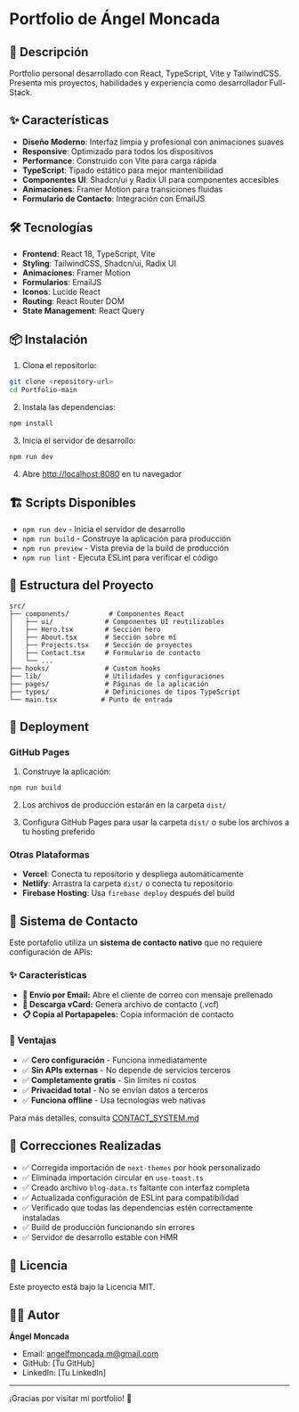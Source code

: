 # Portfolio de Ángel Moncada

## 🚀 Descripción

Portfolio personal desarrollado con React, TypeScript, Vite y TailwindCSS. Presenta mis proyectos, habilidades y experiencia como desarrollador Full-Stack.

## ✨ Características

- **Diseño Moderno**: Interfaz limpia y profesional con animaciones suaves
- **Responsive**: Optimizado para todos los dispositivos
- **Performance**: Construido con Vite para carga rápida
- **TypeScript**: Tipado estático para mejor mantenibilidad
- **Componentes UI**: Shadcn/ui y Radix UI para componentes accesibles
- **Animaciones**: Framer Motion para transiciones fluidas
- **Formulario de Contacto**: Integración con EmailJS

## 🛠️ Tecnologías

- **Frontend**: React 18, TypeScript, Vite
- **Styling**: TailwindCSS, Shadcn/ui, Radix UI
- **Animaciones**: Framer Motion
- **Formularios**: EmailJS
- **Iconos**: Lucide React
- **Routing**: React Router DOM
- **State Management**: React Query

## 📦 Instalación

1. Clona el repositorio:
```bash
git clone <repository-url>
cd Portfolio-main
```

2. Instala las dependencias:
```bash
npm install
```

3. Inicia el servidor de desarrollo:
```bash
npm run dev
```

4. Abre [http://localhost:8080](http://localhost:8080) en tu navegador

## 🏗️ Scripts Disponibles

- `npm run dev` - Inicia el servidor de desarrollo
- `npm run build` - Construye la aplicación para producción
- `npm run preview` - Vista previa de la build de producción
- `npm run lint` - Ejecuta ESLint para verificar el código

## 📁 Estructura del Proyecto

```
src/
├── components/          # Componentes React
│   ├── ui/             # Componentes UI reutilizables
│   ├── Hero.tsx        # Sección hero
│   ├── About.tsx       # Sección sobre mí
│   ├── Projects.tsx    # Sección de proyectos
│   ├── Contact.tsx     # Formulario de contacto
│   └── ...
├── hooks/              # Custom hooks
├── lib/                # Utilidades y configuraciones
├── pages/              # Páginas de la aplicación
├── types/              # Definiciones de tipos TypeScript
└── main.tsx           # Punto de entrada
```

## 🚀 Deployment

### GitHub Pages

1. Construye la aplicación:
```bash
npm run build
```

2. Los archivos de producción estarán en la carpeta `dist/`

3. Configura GitHub Pages para usar la carpeta `dist/` o sube los archivos a tu hosting preferido

### Otras Plataformas

- **Vercel**: Conecta tu repositorio y despliega automáticamente
- **Netlify**: Arrastra la carpeta `dist/` o conecta tu repositorio
- **Firebase Hosting**: Usa `firebase deploy` después del build

## 📧 Sistema de Contacto

Este portafolio utiliza un **sistema de contacto nativo** que no requiere configuración de APIs:

### ✨ Características
- **📨 Envío por Email:** Abre el cliente de correo con mensaje prellenado
- **📇 Descarga vCard:** Genera archivo de contacto (.vcf)
- **📋 Copia al Portapapeles:** Copia información de contacto

### 🚀 Ventajas
- ✅ **Cero configuración** - Funciona inmediatamente
- ✅ **Sin APIs externas** - No depende de servicios terceros
- ✅ **Completamente gratis** - Sin límites ni costos
- ✅ **Privacidad total** - No se envían datos a terceros
- ✅ **Funciona offline** - Usa tecnologías web nativas

Para más detalles, consulta [CONTACT_SYSTEM.md](./CONTACT_SYSTEM.md)

## 🐛 Correcciones Realizadas

- ✅ Corregida importación de `next-themes` por hook personalizado
- ✅ Eliminada importación circular en `use-toast.ts`
- ✅ Creado archivo `blog-data.ts` faltante con interfaz completa
- ✅ Actualizada configuración de ESLint para compatibilidad
- ✅ Verificado que todas las dependencias estén correctamente instaladas
- ✅ Build de producción funcionando sin errores
- ✅ Servidor de desarrollo estable con HMR

## 📝 Licencia

Este proyecto está bajo la Licencia MIT.

## 👨‍💻 Autor

**Ángel Moncada**
- Email: angelfmoncada.m@gmail.com
- GitHub: [Tu GitHub]
- LinkedIn: [Tu LinkedIn]

---

¡Gracias por visitar mi portfolio! 🚀
